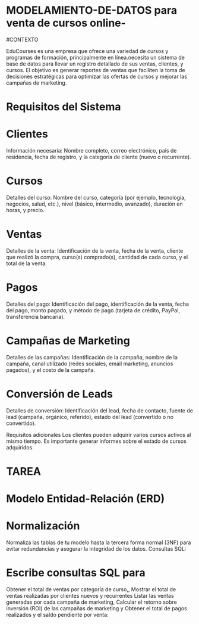 # MODELAMIENTO-DE-DATOS para venta de cursos online-
#CONTEXTO

EduCourses es una empresa que ofrece una variedad de cursos y programas de formación, principalmente en línea.necesita un sistema de base de datos para llevar un registro detallado de sus ventas, clientes, y cursos. El objetivo es generar reportes de ventas que faciliten la toma de decisiones estratégicas para optimizar las ofertas de cursos y mejorar las campañas de marketing. 
# Requisitos del Sistema
# Clientes
Información necesaria: Nombre completo, correo electrónico, país de residencia, fecha de registro, y la categoría de cliente (nuevo o recurrente).
# Cursos
Detalles del curso: Nombre del curso, categoría (por ejemplo, tecnología, negocios, salud, etc.), nivel (básico, intermedio, avanzado), duración en horas, y precio.
# Ventas
 Detalles de la venta: Identificación de la venta, fecha de la venta, cliente que realizó la compra, curso(s) comprado(s), cantidad de cada curso, y el total de la venta.
# Pagos
Detalles del pago: Identificación del pago, identificación de la venta, fecha del pago, monto pagado, y método de pago (tarjeta de crédito, PayPal, transferencia bancaria).
# Campañas de Marketing
Detalles de las campañas: Identificación de la campaña, nombre de la campaña, canal utilizado (redes sociales, email marketing, anuncios pagados), y el costo de la campaña.
# Conversión de Leads
Detalles de conversión: Identificación del lead, fecha de contacto, fuente de lead (campaña, orgánico, referido), estado del lead (convertido o no convertido).

Requisitos adicionales
Los clientes pueden adquirir varios cursos  activos al mismo tiempo. Es importante generar informes sobre el estado de cursos adquiridos.

# TAREA
# Modelo Entidad-Relación (ERD)


# Normalización
Normaliza las tablas de tu modelo hasta la tercera forma normal (3NF) para evitar redundancias y asegurar la integridad de los datos. Consultas SQL:
# Escribe consultas SQL para
Obtener el total de ventas por categoría de curso,,
Mostrar el total de ventas realizadas por clientes nuevos y recurrentes
Listar las ventas generadas por cada campaña de marketing,
Calcular el retorno sobre inversión (ROI) de las campañas de marketing y
Obtener el total de pagos realizados y el saldo pendiente por venta:
